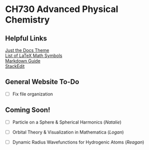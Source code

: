 # CH730 Advanced Physical Chemistry

## Helpful Links
[Just the Docs Theme](https://just-the-docs.github.io/just-the-docs/) \
[List of LaTeX Math Symbols](https://oeis.org/wiki/List_of_LaTeX_mathematical_symbols) \
[Markdown Guide](https://www.markdownguide.org) \
[StackEdit](https://stackedit.io)

## General Website To-Do
- [ ] Fix file organization

## Coming Soon!
- [ ] Particle on a Sphere & Spherical Harmonics (*Natalie*)
- [ ] Orbital Theory & Visualization in Mathematica (*Logan*)
- [ ] Dynamic Radius Wavefunctions for Hydrogenic Atoms (*Reagan*)

